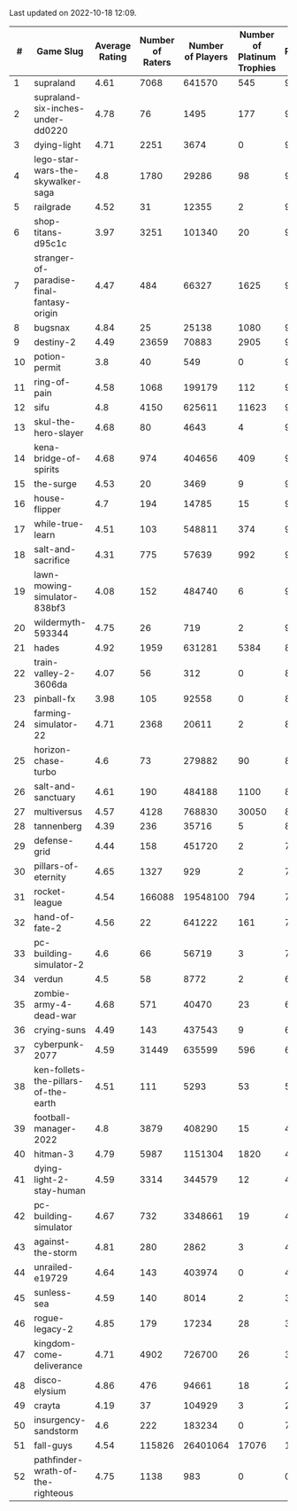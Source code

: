 Last updated on 2022-10-18 12:09.


|#|Game Slug|Average Rating|Number of Raters|Number of Players|Number of Platinum Trophies|Max Rarity (%)|
|---|---|---|---|---|---|---|
|1|supraland|4.61|7068|641570|545|99|
|2|supraland-six-inches-under-dd0220|4.78|76|1495|177|99|
|3|dying-light|4.71|2251|3674|0|98|
|4|lego-star-wars-the-skywalker-saga|4.8|1780|29286|98|98|
|5|railgrade|4.52|31|12355|2|98|
|6|shop-titans-d95c1c|3.97|3251|101340|20|98|
|7|stranger-of-paradise-final-fantasy-origin|4.47|484|66327|1625|98|
|8|bugsnax|4.84|25|25138|1080|97|
|9|destiny-2|4.49|23659|70883|2905|97|
|10|potion-permit|3.8|40|549|0|97|
|11|ring-of-pain|4.58|1068|199179|112|97|
|12|sifu|4.8|4150|625611|11623|96|
|13|skul-the-hero-slayer|4.68|80|4643|4|96|
|14|kena-bridge-of-spirits|4.68|974|404656|409|94|
|15|the-surge|4.53|20|3469|9|94|
|16|house-flipper|4.7|194|14785|15|93|
|17|while-true-learn|4.51|103|548811|374|93|
|18|salt-and-sacrifice|4.31|775|57639|992|91|
|19|lawn-mowing-simulator-838bf3|4.08|152|484740|6|90|
|20|wildermyth-593344|4.75|26|719|2|90|
|21|hades|4.92|1959|631281|5384|89|
|22|train-valley-2-3606da|4.07|56|312|0|88|
|23|pinball-fx|3.98|105|92558|0|85|
|24|farming-simulator-22|4.71|2368|20611|2|83|
|25|horizon-chase-turbo|4.6|73|279882|90|83|
|26|salt-and-sanctuary|4.61|190|484188|1100|83|
|27|multiversus|4.57|4128|768830|30050|80|
|28|tannenberg|4.39|236|35716|5|80|
|29|defense-grid|4.44|158|451720|2|79|
|30|pillars-of-eternity|4.65|1327|929|2|79|
|31|rocket-league|4.54|166088|19548100|794|74|
|32|hand-of-fate-2|4.56|22|641222|161|72|
|33|pc-building-simulator-2|4.6|66|56719|3|71|
|34|verdun|4.5|58|8772|2|68|
|35|zombie-army-4-dead-war|4.68|571|40470|23|66|
|36|crying-suns|4.49|143|437543|9|65|
|37|cyberpunk-2077|4.59|31449|635599|596|61|
|38|ken-follets-the-pillars-of-the-earth|4.51|111|5293|53|55|
|39|football-manager-2022|4.8|3879|408290|15|48|
|40|hitman-3|4.79|5987|1151304|1820|48|
|41|dying-light-2-stay-human|4.59|3314|344579|12|47|
|42|pc-building-simulator|4.67|732|3348661|19|47|
|43|against-the-storm|4.81|280|2862|3|40|
|44|unrailed-e19729|4.64|143|403974|0|40|
|45|sunless-sea|4.59|140|8014|2|37|
|46|rogue-legacy-2|4.85|179|17234|28|36|
|47|kingdom-come-deliverance|4.71|4902|726700|26|30|
|48|disco-elysium|4.86|476|94661|18|28|
|49|crayta|4.19|37|104929|3|23|
|50|insurgency-sandstorm|4.6|222|183234|0|7|
|51|fall-guys|4.54|115826|26401064|17076|1|
|52|pathfinder-wrath-of-the-righteous|4.75|1138|983|0|0.1|
